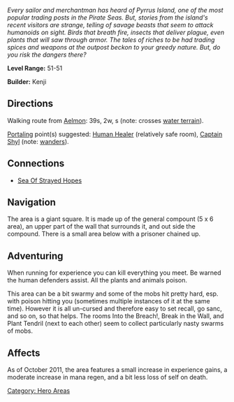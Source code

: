 *Every sailor and merchantman has heard of Pyrrus Island, one of the
most popular trading posts in the Pirate Seas. But, stories from the
island's recent visitors are strange, telling of savage beasts that seem
to attack humanoids on sight. Birds that breath fire, insects that
deliver plague, even plants that will saw through armor. The tales of
riches to be had trading spices and weapons at the outpost beckon to
your greedy nature. But, do you risk the dangers there?*

**Level Range:** 51-51

**Builder:** Kenji

## Directions

Walking route from [Aelmon](Aelmon "wikilink"): 39s, 2w, s (note:
crosses [water terrain](Water_Terrain "wikilink")).

[Portaling](Portal "wikilink") point(s) suggested: [Human
Healer](Human_Healer "wikilink") (relatively safe room), [Captain
Shyl](Captain_Shyl "wikilink") (note:
[wanders](Wandering_Mobs "wikilink")).

## Connections

-   [Sea Of Strayed Hopes](:Category:Sea_Of_Strayed_Hopes "wikilink")

## Navigation

The area is a giant square. It is made up of the general compount (5 x 6
area), an upper part of the wall that surrounds it, and out side the
compound. There is a small area below with a prisoner chained up.

## Adventuring

When running for experience you can kill everything you meet. Be warned
the human defenders assist. All the plants and animals poison.

This area can be a bit swarmy and some of the mobs hit pretty hard, esp.
with poison hitting you (sometimes multiple instances of it at the same
time). However it is all un-cursed and therefore easy to set recall, go
sanc, and so on, so that helps. The rooms Into the Breach!, Break in the
Wall, and Plant Tendril (next to each other) seem to collect
particularly nasty swarms of mobs.

## Affects

As of October 2011, the area features a small increase in experience
gains, a moderate increase in mana regen, and a bit less loss of self on
death.

[Category: Hero Areas](Category:_Hero_Areas "wikilink")

